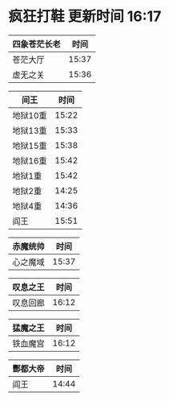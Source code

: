 # 疯狂打鞋 更新时间 16:17

| 四象苍茫长老   | 时间    |
|--------|-------|
| 苍茫大厅 | 15:37 |
| 虚无之关 | 15:36 |

| 间王   | 时间    |
|--------|-------|
| 地狱10重 | 15:22 |
| 地狱13重 | 15:33 |
| 地狱15重 | 15:38 |
| 地狱16重 | 15:42 |
| 地狱1重 | 15:42 |
| 地狱2重 | 14:25 |
| 地狱4重 | 14:36 |
| 阎王 | 15:51 |

| 赤魔统帅   | 时间    |
|--------|-------|
| 心之魔域 | 15:37 |

| 叹息之王   | 时间    |
|--------|-------|
| 叹息回廊 | 16:12 |

| 猛魔之王   | 时间    |
|--------|-------|
| 铁血魔宫 | 16:12 |

| 酆都大帝   | 时间    |
|--------|-------|
| 阎王 | 14:44 |